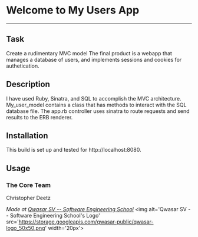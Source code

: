 # Welcome to My Users App
***

## Task
Create a rudimentary MVC model 
The final product is a webapp that manages a database of users, and implements sessions and cookies for authetication.

## Description
I have used Ruby, Sinatra, and SQL to accomplish the MVC architecture.
My_user_model contains a class that has methods to interact with the SQL database file.
The app.rb controller uses sinatra to route requests and send results to the ERB renderer.

## Installation
This build is set up and tested for http://localhost:8080.


## Usage



### The Core Team
Christopher Deetz

<span><i>Made at <a href='https://qwasar.io'>Qwasar SV -- Software Engineering School</a></i></span>
<span><img alt='Qwasar SV -- Software Engineering School's Logo' src='https://storage.googleapis.com/qwasar-public/qwasar-logo_50x50.png' width='20px'></span>
